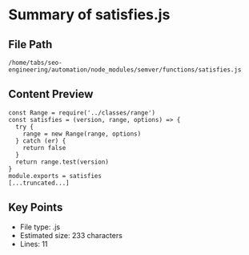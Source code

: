 # Summary of satisfies.js
  
## File Path
`/home/tabs/seo-engineering/automation/node_modules/semver/functions/satisfies.js`

## Content Preview
```
const Range = require('../classes/range')
const satisfies = (version, range, options) => {
  try {
    range = new Range(range, options)
  } catch (er) {
    return false
  }
  return range.test(version)
}
module.exports = satisfies
[...truncated...]
```

## Key Points
- File type: .js
- Estimated size: 233 characters
- Lines: 11
